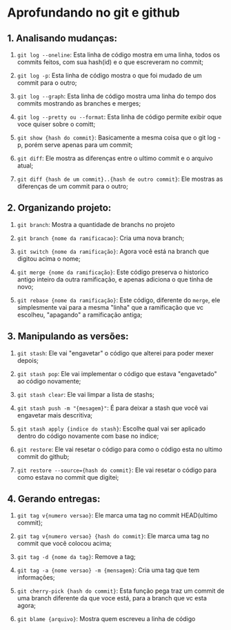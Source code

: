 # Aprofundando no git e github

## 1. Analisando mudanças:
1. `git log --oneline`:
Esta linha de código mostra em uma linha, todos os commits feitos, com sua hash(id) e o que escreveram no commit;

2. `git log -p`:
Esta linha de código mostra o que foi mudado de um commit para o outro;

3. `git log --graph`:
Esta linha de código mostra uma linha do tempo dos commits mostrando as branches e merges;

4. `git log --pretty ou --format`:
Esta linha de código permite exibir oque voce quiser sobre o comitt;

5. `git show {hash do commit}`:
Basicamente a mesma coisa que o git log -p, porém serve apenas para um commit;

6. `git diff`:
Ele mostra as diferenças entre o ultimo commit e o arquivo atual;

7. `git diff {hash de um commit}..{hash de outro commit}`:
Ele mostras as diferenças de um commit para o outro;

## 2. Organizando projeto:
1. `git branch`:
Mostra a quantidade de branchs no projeto

2. `git branch {nome da ramificacao}`:
Cria uma nova branch;

3. `git switch {nome da ramificação}`:
Agora você está na branch que digitou acima o nome;

4. `git merge {nome da ramificação}`:
Este código preserva o historico antigo inteiro da outra ramificação, e apenas adiciona o que tinha de novo;

4. `git rebase {nome da ramificação}`:
Este código, diferente do `merge`, ele simplesmente vai para a mesma "linha" que a ramificação que vc escolheu, "apagando" a ramificação antiga;

## 3. Manipulando as versões:
1. `git stash`:
Ele vai "engavetar" o código que alterei para poder mexer depois;

2. `git stash pop`:
Ele vai implementar o código que estava "engavetado" ao código novamente;
 
3. `git stash clear`:
Ele vai limpar a lista de stashs;
  
4. `git stash push -m "{mesagem}"`:
É para deixar a stash que você vai engavetar mais descritiva;

5. `git stash apply {indice do stash}`:
Escolhe qual vai ser aplicado dentro do código novamente com base no indice;

6. `git restore`:
Ele vai resetar o código para como o código esta no ultimo commit do github;

7. `git restore --source={hash do commit}`:
Ele vai resetar o código para como estava no commit que digitei;

## 4. Gerando entregas:
1. `git tag v{numero versao}`:
Ele marca uma tag no commit HEAD(ultimo commit);

2. `git tag v{numero versao} {hash do commit}`:
Ele marca uma tag no commit que você colocou acima;

3. `git tag -d {nome da tag}`:
Remove a tag;

4. `git tag -a {nome versao} -m {mensagem}`:
Cria uma tag que tem informações; 

5. `git cherry-pick {hash do commit}`:
Esta função pega traz um commit de uma branch diferente da que voce está, para a branch que vc esta agora;

6. `git blame {arquivo}`:
Mostra quem escreveu a linha de código